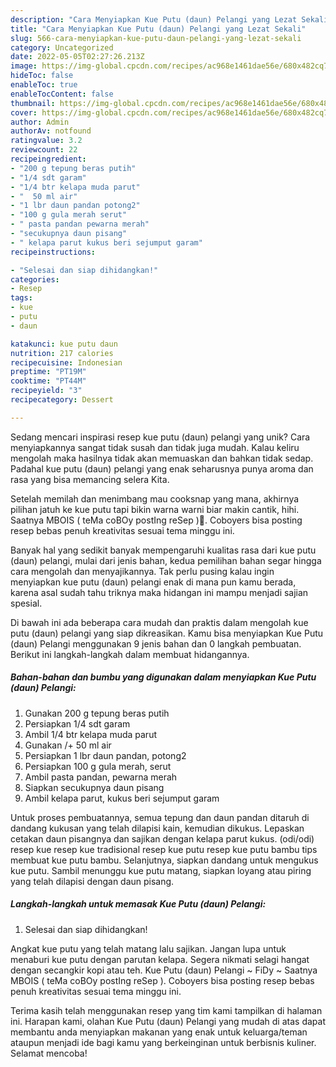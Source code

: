 ```yaml
---
description: "Cara Menyiapkan Kue Putu (daun) Pelangi yang Lezat Sekali"
title: "Cara Menyiapkan Kue Putu (daun) Pelangi yang Lezat Sekali"
slug: 566-cara-menyiapkan-kue-putu-daun-pelangi-yang-lezat-sekali
category: Uncategorized
date: 2022-05-05T02:27:26.213Z
image: https://img-global.cpcdn.com/recipes/ac968e1461dae56e/680x482cq70/kue-putu-daun-pelangi-foto-resep-utama.jpg
hideToc: false
enableToc: true
enableTocContent: false
thumbnail: https://img-global.cpcdn.com/recipes/ac968e1461dae56e/680x482cq70/kue-putu-daun-pelangi-foto-resep-utama.jpg
cover: https://img-global.cpcdn.com/recipes/ac968e1461dae56e/680x482cq70/kue-putu-daun-pelangi-foto-resep-utama.jpg
author: Admin
authorAv: notfound
ratingvalue: 3.2
reviewcount: 22
recipeingredient:
- "200 g tepung beras putih"
- "1/4 sdt garam"
- "1/4 btr kelapa muda parut"
- "  50 ml air"
- "1 lbr daun pandan potong2"
- "100 g gula merah serut"
- " pasta pandan pewarna merah"
- "secukupnya daun pisang"
- " kelapa parut kukus beri sejumput garam"
recipeinstructions:

- "Selesai dan siap dihidangkan!"
categories:
- Resep
tags:
- kue
- putu
- daun

katakunci: kue putu daun 
nutrition: 217 calories
recipecuisine: Indonesian
preptime: "PT19M"
cooktime: "PT44M"
recipeyield: "3"
recipecategory: Dessert

---
```





Sedang mencari inspirasi resep kue putu (daun) pelangi yang unik? Cara menyiapkannya sangat tidak susah dan tidak juga mudah. Kalau keliru mengolah maka hasilnya tidak akan memuaskan dan bahkan tidak sedap. Padahal kue putu (daun) pelangi yang enak seharusnya punya aroma dan rasa yang bisa memancing selera Kita.





Setelah memilah dan menimbang mau cooksnap yang mana, akhirnya pilihan jatuh ke kue putu tapi bikin warna warni biar makin cantik, hihi. Saatnya MBOIS ( teMa coBOy postIng reSep )💝. Coboyers bisa posting resep bebas penuh kreativitas sesuai tema minggu ini.

Banyak hal yang sedikit banyak mempengaruhi kualitas rasa dari kue putu (daun) pelangi, mulai dari jenis bahan, kedua pemilihan bahan segar hingga cara mengolah dan menyajikannya. Tak perlu pusing kalau ingin menyiapkan kue putu (daun) pelangi enak di mana pun kamu berada, karena asal sudah tahu triknya maka hidangan ini mampu menjadi sajian spesial.






Di bawah ini ada beberapa cara mudah dan praktis dalam mengolah kue putu (daun) pelangi yang siap dikreasikan. Kamu bisa menyiapkan Kue Putu (daun) Pelangi menggunakan 9 jenis bahan dan 0 langkah pembuatan. Berikut ini langkah-langkah dalam membuat hidangannya.

<!--inarticleads1-->

##### Bahan-bahan dan bumbu yang digunakan dalam menyiapkan Kue Putu (daun) Pelangi:

1. Gunakan 200 g tepung beras putih
1. Persiapkan 1/4 sdt garam
1. Ambil 1/4 btr kelapa muda parut
1. Gunakan  /+ 50 ml air
1. Persiapkan 1 lbr daun pandan, potong2
1. Persiapkan 100 g gula merah, serut
1. Ambil  pasta pandan, pewarna merah
1. Siapkan secukupnya daun pisang
1. Ambil  kelapa parut, kukus beri sejumput garam


Untuk proses pembuatannya, semua tepung dan daun pandan ditaruh di dandang kukusan yang telah dilapisi kain, kemudian dikukus. Lepaskan cetakan daun pisangnya dan sajikan dengan kelapa parut kukus. (odi/odi) resep kue resep kue tradisional resep kue putu resep kue putu bambu tips membuat kue putu bambu. Selanjutnya, siapkan dandang untuk mengukus kue putu. Sambil menunggu kue putu matang, siapkan loyang atau piring yang telah dilapisi dengan daun pisang. 

<!--inarticleads2-->

##### Langkah-langkah untuk memasak Kue Putu (daun) Pelangi:


1. Selesai dan siap dihidangkan!

Angkat kue putu yang telah matang lalu sajikan. Jangan lupa untuk menaburi kue putu dengan parutan kelapa. Segera nikmati selagi hangat dengan secangkir kopi atau teh. Kue Putu (daun) Pelangi ~ FiDy ~ Saatnya MBOIS ( teMa coBOy postIng reSep ). Coboyers bisa posting resep bebas penuh kreativitas sesuai tema minggu ini. 

Terima kasih telah menggunakan resep yang tim kami tampilkan di halaman ini. Harapan kami, olahan Kue Putu (daun) Pelangi yang mudah di atas dapat membantu anda menyiapkan makanan yang enak untuk keluarga/teman ataupun menjadi ide bagi kamu yang berkeinginan untuk berbisnis kuliner. Selamat mencoba!
